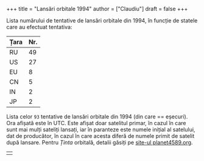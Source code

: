+++
title = "Lansări orbitale 1994"
author = ["Claudiu"]
draft = false
+++

Lista numărului de tentative de lansări orbitale din 1994, în funcție de statele care au efectuat tentativa:

| Țara | Nr. |
|------|-----|
| RU   | 49  |
| US   | 27  |
| EU   | 8   |
| CN   | 5   |
| IN   | 2   |
| JP   | 2   |

Lista celor `93` tentative de lansări orbitale din 1994 (din care == eșecuri). Ora afișată este în UTC. Este afișat doar satelitul primar, în cazul în care sunt mai mulți sateliți lansați, iar în paranteze este numele inițial al satelului, dat de producător, în cazul în care acesta diferă de numele primit de satelit după lansare. Pentru _Ținta_ orbitală, detalii găsiți pe [site-ul planet4589.org](https://planet4589.org/space/log/orbcat.html).

|  |
|--|
|  |